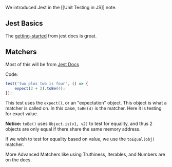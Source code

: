We introduced Jest in the [[Unit Testing in JS]] note.

## Jest Basics
The [getting-started](https://jestjs.io/docs/getting-started) from jest docs is great.

## Matchers
Most of this will be from [Jest Docs](https://jestjs.io/docs/using-matchers)

Code:
```js
test('two plus two is four', () => {
	expect(2 + 2).toBe(4);
});
```
This test uses the `expect()`, or an "expectation" object. This object is what a matcher is called on. In this case, `toBe(4)` is the matcher. Here it is testing for exact value. 

**Notice:** `toBe()` uses `Object.is(v1, v2)` to test for equality, and thus 2 objects are only equal if there share the same memory address.  

If we wish to test for equality based on value, we use the `toEqual(obj)` matcher.

More Advanced Matchers like using Truthiness, Iterables, and Numbers are on the docs.
